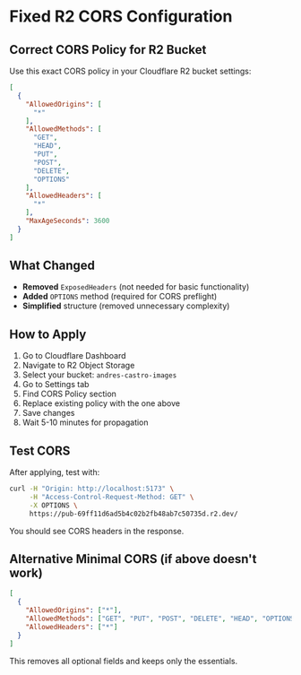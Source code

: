 # Fixed R2 CORS Configuration

## Correct CORS Policy for R2 Bucket

Use this exact CORS policy in your Cloudflare R2 bucket settings:

```json
[
  {
    "AllowedOrigins": [
      "*"
    ],
    "AllowedMethods": [
      "GET",
      "HEAD",
      "PUT",
      "POST",
      "DELETE",
      "OPTIONS"
    ],
    "AllowedHeaders": [
      "*"
    ],
    "MaxAgeSeconds": 3600
  }
]
```

## What Changed
- **Removed** `ExposedHeaders` (not needed for basic functionality)
- **Added** `OPTIONS` method (required for CORS preflight)
- **Simplified** structure (removed unnecessary complexity)

## How to Apply
1. Go to Cloudflare Dashboard
2. Navigate to R2 Object Storage
3. Select your bucket: `andres-castro-images`
4. Go to Settings tab
5. Find CORS Policy section
6. Replace existing policy with the one above
7. Save changes
8. Wait 5-10 minutes for propagation

## Test CORS
After applying, test with:
```bash
curl -H "Origin: http://localhost:5173" \
     -H "Access-Control-Request-Method: GET" \
     -X OPTIONS \
     https://pub-69ff11d6ad5b4c02b2fb48ab7c50735d.r2.dev/
```

You should see CORS headers in the response.

## Alternative Minimal CORS (if above doesn't work)
```json
[
  {
    "AllowedOrigins": ["*"],
    "AllowedMethods": ["GET", "PUT", "POST", "DELETE", "HEAD", "OPTIONS"],
    "AllowedHeaders": ["*"]
  }
]
```

This removes all optional fields and keeps only the essentials.